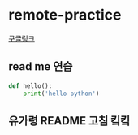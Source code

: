 # remote-practice
[구글링크](https://google.com)
## read me  연습


```python
def hello():
    print('hello python')
```

## 유가령 README 고침 킼킼


